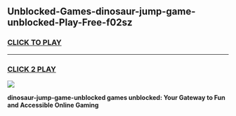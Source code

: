
## Unblocked-Games-dinosaur-jump-game-unblocked-Play-Free-f02sz
<h3>
<a href="https://premium76.site?title=dinosaur-jump-game-unblocked&ref=10A">CLICK TO PLAY</a></h3>
<hr>

<h3>
<a href="https://premium76.site?title=dinosaur-jump-game-unblocked&ref=10A">CLICK 2 PLAY</a>
  
</h3>

<a href="https://premium76.site?title=dinosaur-jump-game-unblocked&ref=10A"><img src="https://clearcache.store/games.png"></a>


**dinosaur-jump-game-unblocked games unblocked: Your Gateway to Fun and Accessible Online Gaming**
